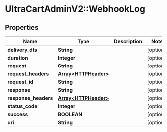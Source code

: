 # UltraCartAdminV2::WebhookLog

## Properties
Name | Type | Description | Notes
------------ | ------------- | ------------- | -------------
**delivery_dts** | **String** |  | [optional] 
**duration** | **Integer** |  | [optional] 
**request** | **String** |  | [optional] 
**request_headers** | [**Array&lt;HTTPHeader&gt;**](HTTPHeader.md) |  | [optional] 
**request_id** | **String** |  | [optional] 
**response** | **String** |  | [optional] 
**response_headers** | [**Array&lt;HTTPHeader&gt;**](HTTPHeader.md) |  | [optional] 
**status_code** | **Integer** |  | [optional] 
**success** | **BOOLEAN** |  | [optional] 
**uri** | **String** |  | [optional] 


